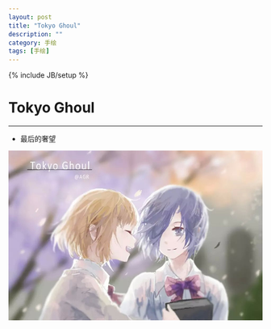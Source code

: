 ```yaml
---
layout: post
title: "Tokyo Ghoul"
description: ""
category: 手绘
tags: [手绘]
---
```

{% include JB/setup %}

# Tokyo Ghoul 
---

* 最后的奢望

![Alt text](/image/20150402/psb.jpg)

<!--break-->







